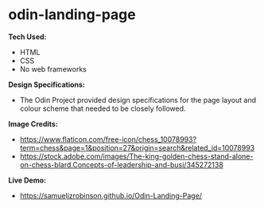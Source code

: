 # odin-landing-page
**Tech Used:**
- HTML
- CSS
- No web frameworks

**Design Specifications:**
- The Odin Project provided design specifications for the page layout and colour scheme that needed to be closely followed.

**Image Credits:**
- https://www.flaticon.com/free-icon/chess_10078993?term=chess&page=1&position=27&origin=search&related_id=10078993
- https://stock.adobe.com/images/The-king-golden-chess-stand-alone-on-chess-blard.Concepts-of-leadership-and-busi/345272138

**Live Demo:**
- https://samueljzrobinson.github.io/Odin-Landing-Page/